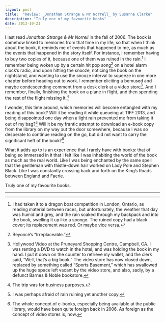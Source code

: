 ```yaml
---
layout: post
title:  "Review: _Jonathan Strange & Mr Norrell_ by Susanna Clarke"
description: "Truly one of my favourite books"
date: 2013-10-21
---
```


I last read _Jonathan Strange & Mr Norrell_ in the fall of 2006. The book is somehow linked to memories from that time in my life, so that when I think about the book, it reminds me of events that happened to me, as much as the events that happened in the story itself. For instance, I remember having to buy two copies of it, because one of them was ruined in the rain.[^1] I remember being woken up by a certain hit pop song[^2] on a hotel alarm clock’s radio, and upon hitting the snooze, noticing the book on the nightstand, and wanting to use the snooze interval to squeeze in one more chapter before heading out to work. I remember eliciting a bemused and maybe condescending comment from a desk clerk at a video store[^3]. And I remember, finally, finishing the book on a plane in flight, and then spending the rest of the flight missing it.[^4]

I wonder, this time around, which memories will become entangled with my reading of this book? Will it be reading it while queueing at TIFF 2013, and being disappointed one day when a light rain prevented me from taking it out of my bag?[^5] Will it be my frantic attempt to download an e-book copy from the library on my way out the door somewhere, because I was so desperate to continue reading on the go, but did not want to carry the significant heft of the book?[^6]

What it adds up to is an experience that I rarely have with books: that of being so immersed in it that I felt like I was inhabiting the world of the book as much as the real world. Like I was being enchanted by the same spell that the gentleman with thistle-down hair worked on Lady Pole and Stephen Black. Like I was constantly crossing back and forth on the King’s Roads between England and Faerie.

Truly one of my favourite books.

---

[^1]: I had taken it to a dragon boat competition in London, Ontario, as reading material between races, but unfortunately, the weather that day was humid and grey, and the rain soaked through my backpack and into the book, swelling it up like a sponge. The ruined copy had a black cover; its replacement was red. Or maybe vice versa.

[^2]: Beyoncé’s “Irreplaceable.”

[^3]: Hollywood Video at the Pruneyard Shopping Centre, Campbell, CA. I was renting a DVD to watch in the hotel, and was holding the book in my hand. I put it down on the counter to retrieve my wallet, and the clerk said, “Well, that’s a big book.” The video store has now closed down, replaced by something called “Sports Basement,” which has swallowed up the huge space left vacant by the video store, and also, sadly, by a defunct Barnes & Noble bookstore.

[^4]: The trip was for business purposes.

[^5]: I was perhaps afraid of rain ruining yet another copy.

[^6]: The whole concept of e-books, especially being available at the public library, would have been quite foreign back in 2006. As foreign as the concept of video stores is, now.